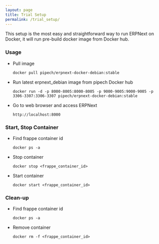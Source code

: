 ```yaml
---
layout: page
title: Trial Setup
permalink: /trial_setup/
---
```


This setup is the most easy and straightforward way to run ERPNext on Docker,
it will run pre-build docker image from Docker hub.

### Usage

* Pull image

    `docker pull pipech/erpnext-docker-debian:stable`

* Run latest erpnext_debian image from pipech Docker hub

    `docker run -d -p 8000-8005:8000-8005 -p 9000-9005:9000-9005 -p 3306-3307:3306-3307 pipech/erpnext-docker-debian:stable`

* Go to web browser and access ERPNext

    `http://localhost:8000`

### Start, Stop Container

* Find frappe container id

    `docker ps -a`
    
* Stop container

    `docker stop <frappe_container_id>`
    
* Start container

    `docker start <frappe_container_id>`

### Clean-up

* Find frappe container id

    `docker ps -a`

* Remove container

    `docker rm -f <frappe_container_id>`

